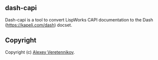 ## dash-capi
Dash-capi is a tool to convert LispWorks CAPI documentation to the Dash (https://kapeli.com/dash) docset.

## Copyright
Copyright (c) [Alexey Veretennikov](mailto:alexey.veretennikov@gmail.com). 

